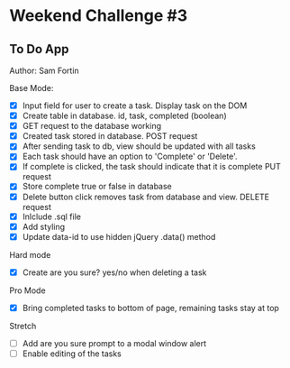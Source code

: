 # Weekend Challenge #3
## To Do App
Author: Sam Fortin

Base Mode:
- [x] Input field for user to create a task. Display task on the DOM
- [x] Create table in database. id, task, completed (boolean)
- [x] GET request to the database working
- [x] Created task stored in database. POST request
- [x] After sending task to db, view should be updated with all tasks
- [x] Each task should have an option to 'Complete' or 'Delete'.
- [x] If complete is clicked, the task should indicate that it is complete PUT request
- [x] Store complete true or false in database
- [x] Delete button click removes task from database and view. DELETE request
- [x] Inlclude .sql file
- [x] Add styling
- [x] Update data-id to use hidden jQuery .data() method

Hard mode
- [x] Create are you sure? yes/no when deleting a task

Pro Mode
- [x] Bring completed tasks to bottom of page, remaining tasks stay at top

Stretch
- [ ] Add are you sure prompt to a modal window alert
- [ ] Enable editing of the tasks